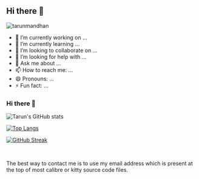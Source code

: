 ## Hi there 👋

<p align="left"> <img src="https://komarev.com/ghpvc/?username=tarunmandhan&label=Profile%20views&color=0e75b6&style=flat" alt="tarunmandhan" /> </p>

- 🔭 I’m currently working on ...
- 🌱 I’m currently learning ...
- 👯 I’m looking to collaborate on ...
- 🤔 I’m looking for help with ...
- 💬 Ask me about ...
- 📫 How to reach me: ...
- 😄 Pronouns: ...
- ⚡ Fun fact: ...


### Hi there 👋
![Tarun's GitHub stats](https://github-readme-stats.vercel.app/api?username=tarunmandhan2&theme=dracula&show_icons=true&include_all_commits=true)



[![Top Langs](https://github-readme-stats.vercel.app/api/top-langs/?username=tarunmandhan2&layout=compact&theme=dracula)](https://github.com/anuraghazra/github-readme-stats)

[![GitHub Streak](https://streak-stats.demolab.com/?user=tarunmandhan2&theme=dracula)](https://git.io/streak-stats)


<br>



  

The best way to contact me is to use my email address which is present at the top of most calibre or kitty source code files.
<!--
**tarunmandhan2/tarunmandhan2** is a ✨ _special_ ✨ repository because its `README.md` (this file) appears on your GitHub profile.
-->
